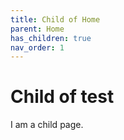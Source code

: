 ```yaml
---
title: Child of Home
parent: Home
has_children: true
nav_order: 1
---
```


# Child of test

I am a child page.
